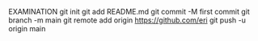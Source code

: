 EXAMINATION git init git add README.md git commit -M first commit git branch -m main git remote add origin https://github.com/eri git push -u origin main
